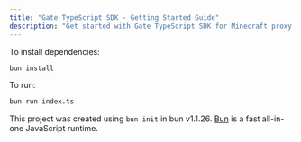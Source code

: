```yaml
---
title: "Gate TypeScript SDK - Getting Started Guide"
description: "Get started with Gate TypeScript SDK for Minecraft proxy development. Installation, basic usage, and examples for Node.js, Bun, and browser."
---
```


To install dependencies:

```bash
bun install
```

To run:

```bash
bun run index.ts
```

This project was created using `bun init` in bun v1.1.26. [Bun](https://bun.sh) is a fast all-in-one JavaScript runtime.

